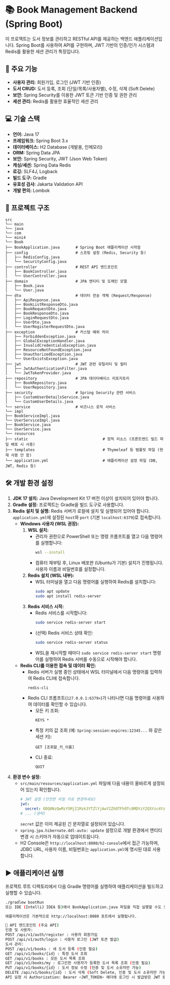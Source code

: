 # 📚 Book Management Backend (Spring Boot)

이 프로젝트는 도서 정보를 관리하고 RESTful API를 제공하는 백엔드 애플리케이션입니다. Spring Boot를 사용하여 API를 구현하며, JWT 기반의 인증/인가 시스템과 Redis를 활용한 세션 관리가 특징입니다.

## 🚀 주요 기능

* **사용자 관리:** 회원가입, 로그인 (JWT 기반 인증)
* **도서 CRUD:** 도서 등록, 조회 (단일/목록/사용자별), 수정, 삭제 (Soft Delete)
* **보안:** Spring Security를 이용한 JWT 토큰 기반 인증 및 권한 관리
* **세션 관리:** Redis를 활용한 효율적인 세션 관리

## 💻 기술 스택

* **언어:** Java 17
* **프레임워크:** Spring Boot 3.x
* **데이터베이스:** H2 Database (개발용, 인메모리)
* **ORM:** Spring Data JPA
* **보안:** Spring Security, JWT (Json Web Token)
* **캐싱/세션:** Spring Data Redis
* **로깅:** SLF4J, Logback
* **빌드 도구:** Gradle
* **유효성 검사:** Jakarta Validation API
* **개발 편의:** Lombok

## 📁 프로젝트 구조
```
src
└── main
└── java
└── com
└── mini4
└── Book
├── BookApplication.java       # Spring Boot 애플리케이션 시작점
├── config                     # 스프링 설정 (Redis, Security 등)
│   ├── RedisConfig.java
│   └── SecurityConfig.java
├── controller                 # REST API 엔드포인트
│   ├── BookController.java
│   └── UserController.java
├── domain                     # JPA 엔티티 및 도메인 모델
│   ├── Book.java
│   └── User.java
├── dto                        # 데이터 전송 객체 (Request/Response)
│   ├── ApiResponse.java
│   ├── BookListResponseDto.java
│   ├── BookRequestDto.java
│   ├── BookResponseDto.java
│   ├── LoginRequestDto.java
│   ├── UserDto.java
│   └── UserRegisterRequestDto.java
├── exception                  # 커스텀 예외 처리
│   ├── ForbiddenException.java
│   ├── GlobalExceptionHandler.java
│   ├── InvalidCredentialsException.java
│   ├── ResourceNotFoundException.java
│   ├── UnauthorizedException.java
│   └── UserExistsException.java
├── jwt                        # JWT 관련 유틸리티 및 필터
│   ├── JwtAuthenticationFilter.java
│   └── JwtTokenProvider.java
├── repository                 # JPA 데이터베이스 리포지토리
│   ├── BookRepository.java
│   └── UserRepository.java
├── security                   # Spring Security 관련 서비스
│   ├── CustomUserDetailsService.java
│   └── CustomUserDetails.java
└── service                    # 비즈니스 로직 서비스
└── impl
├── BookServiceImpl.java
└── UserServiceImpl.java
├── BookService.java
└── UserService.java
└── resources
├── static                                 # 정적 리소스 (프론트엔드 빌드 파일 배포 시 사용)
├── templates                              # Thymeleaf 등 템플릿 파일 (현재 사용 안 함)
└── application.yml                        # 애플리케이션 설정 파일 (DB, JWT, Redis 등)
```

## 🛠️ 개발 환경 설정

1.  **JDK 17 설치:** Java Development Kit 17 버전 이상이 설치되어 있어야 합니다.
2.  **Gradle 설정:** 프로젝트는 Gradle을 빌드 도구로 사용합니다.
3.  **Redis 설치 및 실행:** Redis 서버가 로컬에 설치 및 실행되어 있어야 합니다. `application.yml`에 설정된 `host`와 `port` (기본 `localhost:6379`)로 접속합니다.
    * **Windows 사용자 (WSL 권장):**
        1.  **WSL 설치:**
            * 관리자 권한으로 PowerShell 또는 명령 프롬프트를 열고 다음 명령어를 실행합니다:
                ```bash
                wsl --install
                ```
            * 컴퓨터 재부팅 후, Linux 배포판 (Ubuntu가 기본) 설치가 진행됩니다. 사용자 이름과 비밀번호를 설정합니다.
        2.  **Redis 설치 (WSL 내부):**
            * WSL 터미널을 열고 다음 명령어를 실행하여 Redis를 설치합니다:
                ```bash
                sudo apt update
                sudo apt install redis-server
                ```
        3.  **Redis 서비스 시작:**
            * Redis 서비스를 시작합니다:
                ```bash
                sudo service redis-server start
                ```
            * (선택) Redis 서비스 상태 확인:
                ```bash
                sudo service redis-server status
                ```
            * WSL을 재시작할 때마다 `sudo service redis-server start` 명령어를 실행하여 Redis 서버를 수동으로 시작해야 합니다.
    * **Redis CLI를 이용한 접속 및 데이터 확인:**
        * Redis 서버가 실행 중인 상태에서 WSL 터미널에서 다음 명령어를 입력하여 Redis CLI에 접속합니다.
            ```bash
            redis-cli
            ```
        * Redis CLI 프롬프트(`127.0.0.1:6379>`)가 나타나면 다음 명령어를 사용하여 데이터를 확인할 수 있습니다.
            * 모든 키 조회:
                ```redis
                KEYS *
                ```
            * 특정 키의 값 조회 (예: `Spring:session:expires:12345...` 와 같은 세션 키):
                ```redis
                GET [조회할_키_이름]
                ```
            * CLI 종료:
                ```redis
                QUIT
                ```
4.  **환경 변수 설정:**
    * `src/main/resources/application.yml` 파일에 다음 내용이 올바르게 설정되어 있는지 확인합니다.
        ```yaml
        # JWT 설정 (안전한 비밀 키로 변경하세요)
        jwt:
          secret: ODQ0NzQwMzY5MjI1Mzk3YTZlYjAwY2ZhOTFhOTc0MDYzY2Q5Yzc4YzlmNjI1YjAwMDFlMjFlNzY0MmY5YTM2Mg== # 제공된 시크릿 키
        # ... (생략)
        ```
        `secret` 값은 이미 제공된 긴 문자열로 설정되어 있습니다.
    * `spring.jpa.hibernate.ddl-auto: update` 설정으로 개발 환경에서 엔티티 변경 시 스키마가 자동으로 업데이트됩니다.
    * H2 Console은 `http://localhost:8080/h2-console`에서 접근 가능하며, JDBC URL, 사용자 이름, 비밀번호는 `application.yml`에 명시된 대로 사용합니다.

## ▶️ 애플리케이션 실행

프로젝트 루트 디렉토리에서 다음 Gradle 명령어를 실행하여 애플리케이션을 빌드하고 실행할 수 있습니다.

```bash
./gradlew bootRun
또는 IDE (IntelliJ IDEA 등)에서 BookApplication.java 파일을 직접 실행할 수도 있습니다.

애플리케이션은 기본적으로 http://localhost:8080 포트에서 실행됩니다.

🔑 API 엔드포인트 (주요 API)
인증 및 사용자:
POST /api/v1/auth/register : 사용자 회원가입
POST /api/v1/auth/login : 사용자 로그인 (JWT 토큰 발급)
도서 관리:
POST /api/v1/books : 새 도서 등록 (인증 필요)
GET /api/v1/books/{id} : 특정 도서 조회
GET /api/v1/books : 모든 도서 목록 조회
GET /api/v1/books/my : 로그인한 사용자가 등록한 도서 목록 조회 (인증 필요)
PUT /api/v1/books/{id} : 도서 정보 수정 (인증 및 도서 소유자만 가능)
DELETE /api/v1/books/{id} : 도서 삭제 (Soft Delete, 인증 및 도서 소유자만 가능)
API 요청 시 Authorization: Bearer <JWT_TOKEN> 헤더에 로그인 시 발급받은 JWT 토큰을 포함해야 합니다.